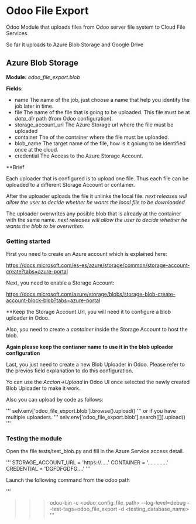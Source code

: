 # Odoo File Export

Odoo Module that uploads files from Odoo server file system to Cloud File Services.

So far it uploads to Azure Blob Storage and Google Drive

## Azure Blob Storage

**Module:** *odoo_file_export.blob*

**Fields:**

- name The name of the job, just choose a name that help you identify the job later in time.
- file The name of the file that is going to be uploaded. This file must be at *data_dir* path (from Odoo configuration).
- storage_account_url The Azure Storage url where the file must be uploaded
- container The of the container where the file must be uploaded.
- blob_name The target name of the file, how is it goiung to be identified once at the cloud.
- credential The Access to the Azure Storage Account.

**Brief

Each uploader that is configured is to upload one file. Thus each file can be uploaded to a different Storage Account or container.

After the uploader uploads the file it unlinks the local file. *next releases will allow the user to decide whether he wants the local file to be downloaded*

The uploader overwrites any posible blob that is already at the container with the same name. *next releases will allow the user to decide whether he wants the blob to be overwriten.*

### Getting started

First you need to create an Azure account which is explained here:

https://docs.microsoft.com/es-es/azure/storage/common/storage-account-create?tabs=azure-portal

Next, you need to enable a Storage Account:

https://docs.microsoft.com/azure/storage/blobs/storage-blob-create-account-block-blob?tabs=azure-portal

**Keep the Storage Account Url, you will need it to configure a blob uploader in Odoo.

Also, you need to create a *container* inside the Storage Account to host the blob. 

**Again please keep the contianer name to use it in the blob uploader configuration**

Last, you just need to create a new Blob Uploader in Odoo. Please refer to the previos field explanation to do this configuration.

Yo can use the *Accion->Upload* in Odoo UI once selected the newly created Blob Uploader to make it work.

Also you can upload by code as follows:

'''
selv.env['odoo_file_export.blob'].browse(<id>).upload()
'''
or if you have multiple uploaders.
'''
selv.env['odoo_file_export.blob'].search([]).upload()
'''
  
### Testing the module

Open the file tests/test_blob.py and fill in the Azure Service access detail.

'''
STORAGE_ACCOUNT_URL = 'https://.....'
CONTAINER = '.............'
CREDENTIAL = 'DGFDFGDFG....'
'''

Launch the following command from the odoo path

'''
>>> odoo-bin -c <odoo_config_file_path> --log-level=debug --test-tags=odoo_file_export -d <testing_database_name>
'''





